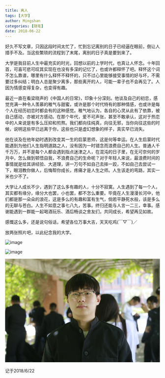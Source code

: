 ```yaml
---
title: 离人
tags: [大学]
author: Mingshan
categories: [随笔]
date: 2018-06-22
---
```


好久不写文章，只因这段时间太忙了，忙到忘记离别的日子已经逼在眼前，倒让人措手不及。当这些繁琐的流程到了末尾，离别的日子真是要到来了。

<!-- more -->

大学是我目前人生中最充实的时光，回想以前的上学时代，也真让人怀念。十年回首，可喜可悲可叹其实现在也没有多深的记忆了，也或许都释怀了吧。释怀这个词不怎么靠谱，哪里有什么释怀不释怀的，只不过心里能够接受事情的好与坏，不需要过多纠结；明白人总是聚少离多，那些离开的人，可能一辈子也不会再见了。人因为情感变得复杂，也变得有趣。

最近一直在看梁晓声的《中国人的日常》，印象十分深刻。他谈及自己的初恋，感觉充满一种令人羡慕的稚气与甜蜜，或许是那个时代特有的那种情感，也或许是每个人在经历初恋时都会有的这种感觉。稚气地认为，各自的心灵从此有了依靠，被自己感动，亦被对方感动。在那个年代，爱不可声张，甚至不敢承认，这对于热恋中的人来说是有多么压抑和煎熬。我们都向往纯真，向往无邪，当你向往这些的时候，说明这些早已远离于你，这些也只是虚幻想象的样子，真实早已消失。

他在谈及在他年幼时遇到改变其一生的启蒙恩师，这是何等幸运。在人生启蒙时代能遇到为他们人生指明道路之人，没有因为一时错念而浪费自己的人生。普通人千千万万，并不是每个人都会遇到指点迷津之人，在混沌的日子里，在无可奈何的岁月中，怎么做到顿悟自我，不浪费自己的生命呢？对于年轻人来说，最浪费时间的事情就是给其讲经验、大道理，讲一万句不如自己去摔一跤，不如自己去尝试一下，眼泪教你做人，后悔帮你成长，疼痛才是人生之师。人生该走的弯路，其实一米也少不了。

大学让人成长不少，遇到了这么多有趣的人，十分不寂寞。人生遇到了每一个人，其实都有缘分，缘分大也罢，小也罢，都不怎么重要。毕竟在人生漫漫长河中，他们都是那一朵朵的浪花，这是多么的有趣和富有生气，倘若平静死水般，该是多么的无聊与苍白。人生不如意之事七八九，苦事。终归还能与人言一二三，幸事。感谢能遇到一群能一起喝酒玩乐、酒后畅谈之舍友们，共同成长，希望再见如故。

感慨这么多，还是说句俗话，希望各位万事大吉，天天吃鸡(￣▽￣)／

放两张照片吧，以此纪念我的大学。

![image](https://github.com/mstao/static/blob/master/blog/0731.JPG?raw=true)

![image](https://github.com/mstao/static/blob/master/blog/0984.JPG?raw=true)

![image](https://github.com/mstao/static/blob/master/blog/0932.JPG?raw=true)


记于2018/6/22
